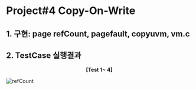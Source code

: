 # Project#4  Copy-On-Write
## 1. 구현: page refCount, pagefault, copyuvm, vm.c
## 2. TestCase 실행결과

**<p align="center">[Test 1~ 4]<p>**

![refCount](https://github.com/dbdbais/ProblemSolving/assets/99540674/09b44e11-bed4-4713-add7-88ab80d3d8cd)


